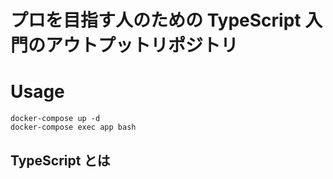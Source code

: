 # プロを目指す人のための TypeScript 入門のアウトプットリポジトリ

# Usage

```
docker-compose up -d
docker-compose exec app bash
```

## TypeScript とは
